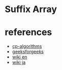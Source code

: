# Suffix Array 



# references 
- [cp-algorithms](https://cp-algorithms.com/string/suffix-array.html)
- [geeksforgeeks](https://www.geeksforgeeks.org/suffix-array-set-1-introduction/)
- [wiki en](https://en.wikipedia.org/wiki/Suffix_array)
- [wiki ja](https://ja.wikipedia.org/wiki/%E6%8E%A5%E5%B0%BE%E8%BE%9E%E9%85%8D%E5%88%97)